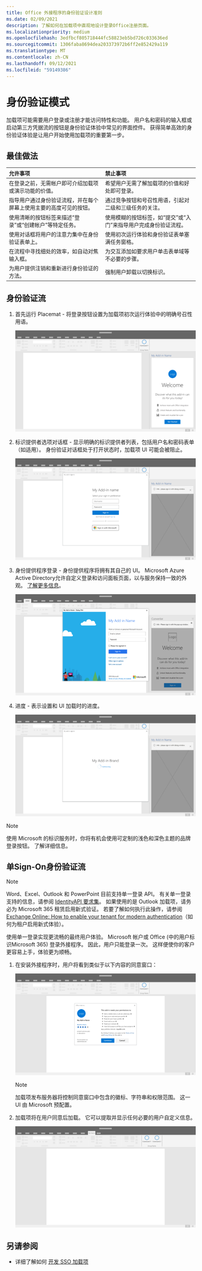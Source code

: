```yaml
---
title: Office 外接程序的身份验证设计准则
ms.date: 02/09/2021
description: 了解如何在加载项中直观地设计登录Office注册页面。
ms.localizationpriority: medium
ms.openlocfilehash: 3edfbcf805718444fc58823eb5bd726c033636ed
ms.sourcegitcommit: 1306faba8694dea203373972b6ff2e852429a119
ms.translationtype: MT
ms.contentlocale: zh-CN
ms.lasthandoff: 09/12/2021
ms.locfileid: "59149386"
---
```

# <a name="authentication-patterns"></a>身份验证模式

加载项可能需要用户登录或注册才能访问特性和功能。 用户名和密码的输入框或启动第三方凭据流的按钮是身份验证体验中常见的界面控件。 获得简单高效的身份验证体验是让用户开始使用加载项的重要第一步。

## <a name="best-practices"></a>最佳做法

|允许事项|禁止事项|
|:----|:----|
|在登录之前，无需帐户即可介绍加载项或演示功能的价值。 |希望用户无需了解加载项的价值和好处即可登录。|
|指导用户通过身份验证流程，并在每个屏幕上使用主要的高度可见的按钮。 |通过竞争按钮和号召性用语，引起对二级和三级任务的关注。|
|使用清晰的按钮标签来描述“登录”或“创建帐户”等特定任务。 |使用模糊的按钮标签，如“提交”或“入门”来指导用户完成身份验证流程。|
|使用对话框将用户的注意力集中在身份验证表单上。 |使用初次运行体验和身份验证表单塞满任务窗格。|
|在流程中寻找细处的效率，如自动对焦输入框。 |为交互添加如要求用户单击表单域等不必要的步骤。|
|为用户提供注销和重新进行身份验证的方法。 |强制用户卸载以切换标识。|

## <a name="authentication-flow"></a>身份验证流

1. 首先运行 Placemat - 将登录按钮设置为加载项初次运行体验中的明确号召性用语。

    ![Screenshot showing an add-in task pane in an Office application.](../images/add-in-fre-value-placemat.png)

1. 标识提供者选项对话框 - 显示明确的标识提供者列表，包括用户名和密码表单（如适用）。 身份验证对话框处于打开状态时，加载项 UI 可能会被阻止。

    ![Screenshot showing the Identity Provider Choices dialog in an Office application.](../images/add-in-auth-choices-dialog.png)

1. 身份提供程序登录 - 身份提供程序将拥有其自己的 UI。 Microsoft Azure Active Directory允许自定义登录和访问面板页面，以与服务保持一致的外观。 [了解更多信息](/azure/active-directory/fundamentals/customize-branding)。

    ![Screenshot showing the Identity Provider Sign-in dialog in an Office application.](../images/add-in-auth-identity-sign-in.png)

1. 进度 - 表示设置和 UI 加载时的进度。

    ![Screenshot showing a dialog with a progress indicator in an Office application.](../images/add-in-auth-modal-interstitial.png)

> [!NOTE]
> 使用 Microsoft 的标识服务时，你将有机会使用可定制的浅色和深色主题的品牌登录按钮。 了解详细信息。

## <a name="single-sign-on-authentication-flow"></a>单Sign-On身份验证流

> [!NOTE]
> Word、Excel、Outlook 和 PowerPoint 目前支持单一登录 API。 有关单一登录支持的信息，请参阅 [IdentityAPI 要求集](../reference/requirement-sets/identity-api-requirement-sets.md)。 如果使用的是 Outlook 加载项，请务必为 Microsoft 365 租赁启用新式验证。 若要了解如何执行此操作，请参阅 [Exchange Online: How to enable your tenant for modern authentication](https://social.technet.microsoft.com/wiki/contents/articles/32711.exchange-online-how-to-enable-your-tenant-for-modern-authentication.aspx)（如何为租户启用新式体验）。

使用单一登录实现更流畅的最终用户体验。 Microsoft 帐户或 Office (中的用户标识Microsoft 365) 登录外接程序。 因此，用户只能登录一次。 这样便使你的客户更容易上手，体验更为顺畅。

1. 在安装外接程序时，用户将看到类似于以下内容的同意窗口：

    ![Screenshot showing the consent window in an Office application when an add-in is installed.](../images/add-in-auth-SSO-consent-dialog.png)

    > [!NOTE]
    > 加载项发布服务器将控制同意窗口中包含的徽标、字符串和权限范围。 这一 UI 由 Microsoft 预配置。

1. 加载项将在用户同意后加载。 它可以提取并显示任何必要的用户自定义信息。

    ![Screenshot showing an Office application with add-in buttons displayed in the ribbon.](../images/add-in-ribbon.png)

## <a name="see-also"></a>另请参阅

- 详细了解如何 [开发 SSO 加载项](../develop/sso-in-office-add-ins.md)
